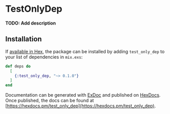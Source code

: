 # TestOnlyDep

**TODO: Add description**

## Installation

If [available in Hex](https://hex.pm/docs/publish), the package can be installed
by adding `test_only_dep` to your list of dependencies in `mix.exs`:

```elixir
def deps do
  [
    {:test_only_dep, "~> 0.1.0"}
  ]
end
```

Documentation can be generated with [ExDoc](https://github.com/elixir-lang/ex_doc)
and published on [HexDocs](https://hexdocs.pm). Once published, the docs can
be found at [https://hexdocs.pm/test_only_dep](https://hexdocs.pm/test_only_dep).

